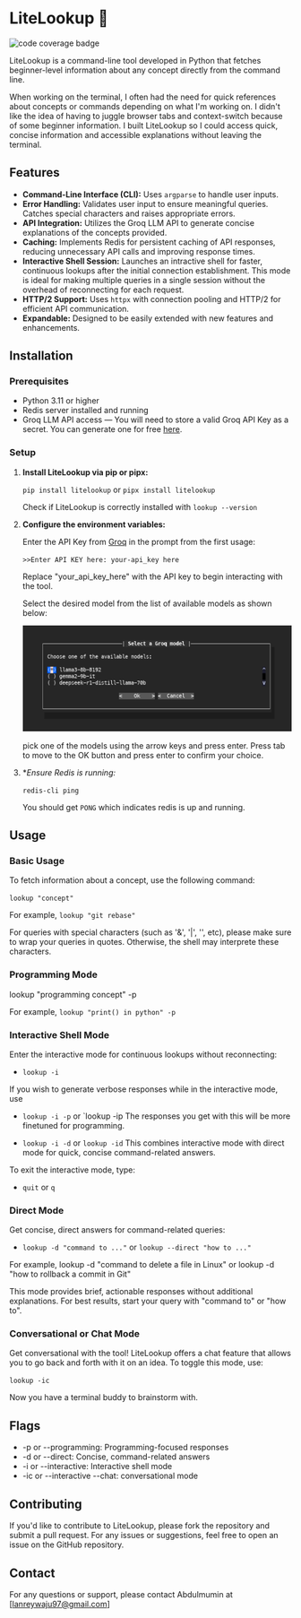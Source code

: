 # LiteLookup 🔎

![code coverage badge](https://github.com/Lanrey-waju/lite-lookup/actions/workflows/ci_litelookup.yml/badge.svg)

LiteLookup is a command-line tool developed in Python that fetches beginner-level information about any concept directly from the command line.

When working on the terminal, I often had the need for quick references about concepts or commands depending on what I'm working on. I didn't like the idea of having to juggle browser tabs and context-switch because of some beginner information. I built LiteLookup so I could access quick, concise information and accessible explanations without leaving the terminal.

## Features

- **Command-Line Interface (CLI):** Uses `argparse` to handle user inputs.
- **Error Handling:** Validates user input to ensure meaningful queries. Catches special characters and raises appropriate errors.
- **API Integration:** Utilizes the Groq LLM API to generate concise explanations of the concepts provided.
- **Caching:** Implements Redis for persistent caching of API responses, reducing unnecessary API calls and improving response times.
- **Interactive Shell Session:** Launches an intractive shell for faster, continuous lookups after the initial connection establishment. This mode is ideal for making multiple queries in a single session without the overhead of reconnecting for each request.
- **HTTP/2 Support:** Uses `httpx` with connection pooling and HTTP/2 for efficient API communication.
- **Expandable:** Designed to be easily extended with new features and enhancements.

## Installation

### Prerequisites

- Python 3.11 or higher
- Redis server installed and running
- Groq LLM API access — You will need to store a valid Groq API Key as a secret. You can generate one for free [here](https://console.groq.com/keys).

### Setup

1. **Install LiteLookup via pip or pipx:**

   `pip install litelookup` or `pipx install litelookup`

   Check if LiteLookup is correctly installed with
   `lookup --version`

2. **Configure the environment variables:**

   Enter the API Key from [Groq](https://console.groq.com/keys) in the prompt from the first usage:

   `>>Enter API KEY here: your-api_key here`

   Replace "your_api_key_here" with the API key to begin interacting with the tool.

   Select the desired model from the list of available models as shown below:

   ![custom model](./assets/custom-groq_model.png)

   pick one of the models using the arrow keys and press enter. Press tab to move to the OK button and press enter to confirm your choice.

3. \*_Ensure Redis is running:_

   `redis-cli ping`

   You should get `PONG` which indicates redis is up and running.

## Usage

### Basic Usage

To fetch information about a concept, use the following command:

`lookup "concept"`

For example, `lookup "git rebase"`

For queries with special characters (such as '&', '|', '\', etc), please make sure to wrap your queries in quotes. Otherwise, the shell may interprete these characters.

### Programming Mode

lookup "programming concept" -p

For example, `lookup "print() in python" -p`

### Interactive Shell Mode

Enter the interactive mode for continuous lookups without reconnecting:

- `lookup -i`

If you wish to generate verbose responses while in the interactive mode, use

- `lookup -i -p` or `lookup -ip
  The responses you get with this will be more finetuned for programming.

- `lookup -i -d` or `lookup -id`
  This combines interactive mode with direct mode for quick, concise command-related answers.

To exit the interactive mode, type:

- `quit` or `q`

### Direct Mode

Get concise, direct answers for command-related queries:

- `lookup -d "command to ..."` or `lookup --direct "how to ..."`

For example, lookup -d "command to delete a file in Linux" or lookup -d "how to rollback a commit in Git"

This mode provides brief, actionable responses without additional explanations. For best results, start your query with "command to" or "how to".

### Conversational or Chat Mode

Get conversational with the tool! LiteLookup offers a chat feature that allows you to go back and forth with it on an idea. To toggle this mode, use:

`lookup -ic`

Now you have a terminal buddy to brainstorm with.

## Flags

- -p or --programming: Programming-focused responses
- -d or --direct: Concise, command-related answers
- -i or --interactive: Interactive shell mode
- -ic or --interactive --chat: conversational mode

## Contributing

If you'd like to contribute to LiteLookup, please fork the repository and submit a pull request. For any issues or suggestions, feel free to open an issue on the GitHub repository.

## Contact

For any questions or support, please contact Abdulmumin at [lanreywaju97@gmail.com]
